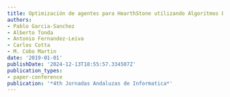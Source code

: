 ```yaml
---
title: Optimización de agentes para HearthStone utilizando Algoritmos Evolutivos
authors:
- Pablo Garcia-Sanchez
- Alberto Tonda
- Antonio Fernandez-Leiva
- Carlos Cotta
- M. Cobo Martin
date: '2019-01-01'
publishDate: '2024-12-13T18:55:57.334507Z'
publication_types:
- paper-conference
publication: '*4th Jornadas Andaluzas de Informatica*'
---
```

